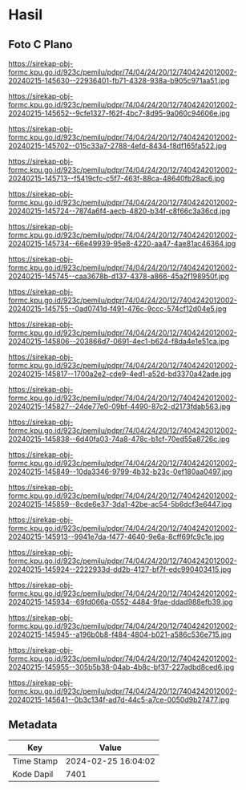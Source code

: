 # Hasil

## Foto C Plano

https://sirekap-obj-formc.kpu.go.id/923c/pemilu/pdpr/74/04/24/20/12/7404242012002-20240215-145630--22936401-fb71-4328-938a-b905c971aa51.jpg

https://sirekap-obj-formc.kpu.go.id/923c/pemilu/pdpr/74/04/24/20/12/7404242012002-20240215-145652--9cfe1327-f62f-4bc7-8d95-9a060c94606e.jpg

https://sirekap-obj-formc.kpu.go.id/923c/pemilu/pdpr/74/04/24/20/12/7404242012002-20240215-145702--015c33a7-2788-4efd-8434-f8df165fa522.jpg

https://sirekap-obj-formc.kpu.go.id/923c/pemilu/pdpr/74/04/24/20/12/7404242012002-20240215-145713--f5419cfc-c5f7-463f-88ca-48640fb28ac6.jpg

https://sirekap-obj-formc.kpu.go.id/923c/pemilu/pdpr/74/04/24/20/12/7404242012002-20240215-145724--7874a6f4-aecb-4820-b34f-c8f66c3a36cd.jpg

https://sirekap-obj-formc.kpu.go.id/923c/pemilu/pdpr/74/04/24/20/12/7404242012002-20240215-145734--66e49939-95e8-4220-aa47-4ae81ac46364.jpg

https://sirekap-obj-formc.kpu.go.id/923c/pemilu/pdpr/74/04/24/20/12/7404242012002-20240215-145745--caa3678b-d137-4378-a866-45a2f198950f.jpg

https://sirekap-obj-formc.kpu.go.id/923c/pemilu/pdpr/74/04/24/20/12/7404242012002-20240215-145755--0ad0741d-f491-476c-9ccc-574cf12d04e5.jpg

https://sirekap-obj-formc.kpu.go.id/923c/pemilu/pdpr/74/04/24/20/12/7404242012002-20240215-145806--203866d7-0691-4ec1-b624-f8da4e1e51ca.jpg

https://sirekap-obj-formc.kpu.go.id/923c/pemilu/pdpr/74/04/24/20/12/7404242012002-20240215-145817--1700a2e2-cde9-4ed1-a52d-bd3370a42ade.jpg

https://sirekap-obj-formc.kpu.go.id/923c/pemilu/pdpr/74/04/24/20/12/7404242012002-20240215-145827--24de77e0-09bf-4490-87c2-d2173fdab563.jpg

https://sirekap-obj-formc.kpu.go.id/923c/pemilu/pdpr/74/04/24/20/12/7404242012002-20240215-145838--6d40fa03-74a8-478c-b1cf-70ed55a8726c.jpg

https://sirekap-obj-formc.kpu.go.id/923c/pemilu/pdpr/74/04/24/20/12/7404242012002-20240215-145849--10da3346-9799-4b32-b23c-0ef180aa0497.jpg

https://sirekap-obj-formc.kpu.go.id/923c/pemilu/pdpr/74/04/24/20/12/7404242012002-20240215-145859--8cde6e37-3da1-42be-ac54-5b6dcf3e6447.jpg

https://sirekap-obj-formc.kpu.go.id/923c/pemilu/pdpr/74/04/24/20/12/7404242012002-20240215-145913--9941e7da-f477-4640-9e6a-8cff69fc9c1e.jpg

https://sirekap-obj-formc.kpu.go.id/923c/pemilu/pdpr/74/04/24/20/12/7404242012002-20240215-145924--2222933d-dd2b-4127-bf7f-edc990403415.jpg

https://sirekap-obj-formc.kpu.go.id/923c/pemilu/pdpr/74/04/24/20/12/7404242012002-20240215-145934--69fd066a-0552-4484-9fae-ddad988efb39.jpg

https://sirekap-obj-formc.kpu.go.id/923c/pemilu/pdpr/74/04/24/20/12/7404242012002-20240215-145945--a196b0b8-f484-4804-b021-a586c536e715.jpg

https://sirekap-obj-formc.kpu.go.id/923c/pemilu/pdpr/74/04/24/20/12/7404242012002-20240215-145955--305b5b38-04ab-4b8c-bf37-227adbd8ced6.jpg

https://sirekap-obj-formc.kpu.go.id/923c/pemilu/pdpr/74/04/24/20/12/7404242012002-20240215-145641--0b3c134f-ad7d-44c5-a7ce-0050d9b27477.jpg


## Metadata

| Key        | Value               |
| ---------- | ------------------- |
| Time Stamp | 2024-02-25 16:04:02 |
| Kode Dapil | 7401                |



